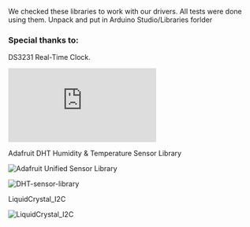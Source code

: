 We checked these libraries to work with our drivers. 
All tests were done using them. 
Unpack and put in Arduino Studio/Libraries forlder

### Special thanks to:
DS3231 Real-Time Clock.

![DS3231](http://www.jarzebski.pl/arduino/komponenty/zegar-czasu-rzeczywistego-rtc-ds3231.html)

Adafruit DHT Humidity & Temperature Sensor Library

![Adafruit Unified Sensor Library](https://github.com/adafruit/Adafruit_Sensor)

![DHT-sensor-library](https://github.com/adafruit/DHT-sensor-library)

LiquidCrystal_I2C

![LiquidCrystal_I2C](https://gitlab.com/tandembyte/liquidcrystal_i2c)


